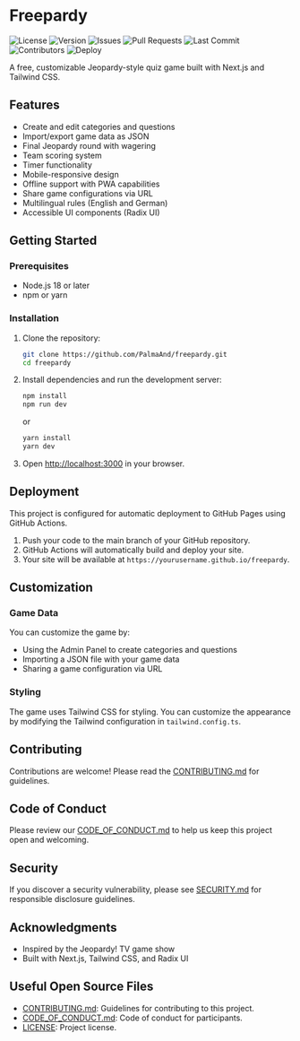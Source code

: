 # Freepardy

![License](https://img.shields.io/github/license/PalmaAnd/freepardy)
![Version](https://img.shields.io/github/package-json/v/PalmaAnd/freepardy)
![Issues](https://img.shields.io/github/issues/PalmaAnd/freepardy)
![Pull Requests](https://img.shields.io/github/issues-pr/PalmaAnd/freepardy)
![Last Commit](https://img.shields.io/github/last-commit/PalmaAnd/freepardy)
![Contributors](https://img.shields.io/github/contributors/PalmaAnd/freepardy)
![Deploy](https://img.shields.io/github/deployments/PalmaAnd/freepardy/github-pages)

A free, customizable Jeopardy-style quiz game built with Next.js and Tailwind CSS.

## Features

-   Create and edit categories and questions
-   Import/export game data as JSON
-   Final Jeopardy round with wagering
-   Team scoring system
-   Timer functionality
-   Mobile-responsive design
-   Offline support with PWA capabilities
-   Share game configurations via URL
-   Multilingual rules (English and German)
-   Accessible UI components (Radix UI)

## Getting Started

### Prerequisites

-   Node.js 18 or later
-   npm or yarn

### Installation

1. Clone the repository:

    ```bash
    git clone https://github.com/PalmaAnd/freepardy.git
    cd freepardy
    ```

2. Install dependencies and run the development server:

    ```bash
    npm install
    npm run dev
    ```

    or

    ```bash
    yarn install
    yarn dev
    ```

3. Open [http://localhost:3000](http://localhost:3000) in your browser.

## Deployment

This project is configured for automatic deployment to GitHub Pages using GitHub Actions.

1. Push your code to the main branch of your GitHub repository.
2. GitHub Actions will automatically build and deploy your site.
3. Your site will be available at `https://yourusername.github.io/freepardy`.

## Customization

### Game Data

You can customize the game by:

-   Using the Admin Panel to create categories and questions
-   Importing a JSON file with your game data
-   Sharing a game configuration via URL

### Styling

The game uses Tailwind CSS for styling. You can customize the appearance by modifying the Tailwind configuration in `tailwind.config.ts`.

## Contributing

Contributions are welcome! Please read the [CONTRIBUTING.md](CONTRIBUTING.md) for guidelines.

## Code of Conduct

Please review our [CODE_OF_CONDUCT.md](CODE_OF_CONDUCT.md) to help us keep this project open and welcoming.

## Security

If you discover a security vulnerability, please see [SECURITY.md](SECURITY.md) for responsible disclosure guidelines.

## Acknowledgments

-   Inspired by the Jeopardy! TV game show
-   Built with Next.js, Tailwind CSS, and Radix UI

## Useful Open Source Files

-   [CONTRIBUTING.md](CONTRIBUTING.md): Guidelines for contributing to this project.
-   [CODE_OF_CONDUCT.md](CODE_OF_CONDUCT.md): Code of conduct for participants.
-   [LICENSE](LICENSE): Project license.
